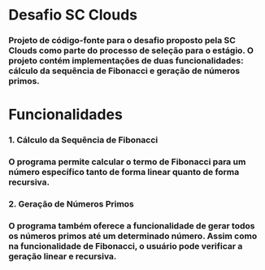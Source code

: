 
# Desafio SC Clouds
### Projeto de código-fonte para o desafio proposto pela SC Clouds como parte do processo de seleção para o estágio. O projeto contém implementações de duas funcionalidades: cálculo da sequência de Fibonacci e geração de números primos.

# Funcionalidades
### 1. Cálculo da Sequência de Fibonacci
### O programa permite calcular o termo de Fibonacci para um número específico tanto de forma linear quanto de forma recursiva.

### 2. Geração de Números Primos
### O programa também oferece a funcionalidade de gerar todos os números primos até um determinado número. Assim como na funcionalidade de Fibonacci, o usuário pode verificar a geração linear e recursiva.

